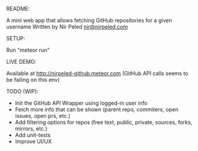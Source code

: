 README:

A mini web app that allows fetching GitHub repositories for a given username Written by Nir Peled <nir@nirpeled.com>

SETUP:

Run "meteor run"

LIVE DEMO:

Available at http://nirpeled-github.meteor.com (GitHub API calls seems to be failing on this env)

TODO (WIP):

- Init the GitHub API Wrapper using logged-in user info
- Fetch more info that can be shown (parent repo, commiters, open issues, open prs, etc.)
- Add filtering options for repos (free text, public, private, sources, forks, mirrors, etc.)
- Add unit-tests
- Improve UI/UX